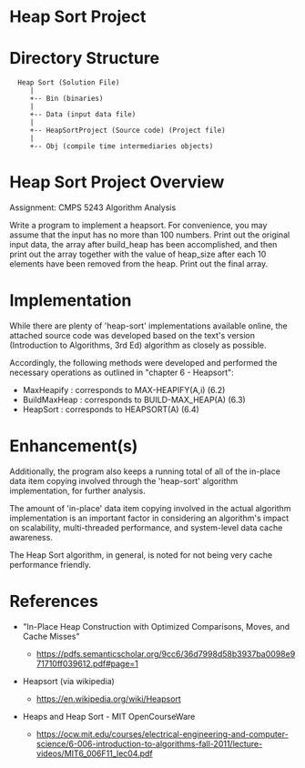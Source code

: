 # Heap Sort Project

Directory Structure
====================

```<language>
  Heap Sort (Solution File)
     |
     +-- Bin (binaries)
     |
     +-- Data (input data file)
     |
     +-- HeapSortProject (Source code) (Project file)
     |
     +-- Obj (compile time intermediaries objects)
```

 Heap Sort Project Overview
===============================================================================

  Assignment: CMPS 5243 Algorithm Analysis

  Write a program to implement a heapsort. For convenience, you may assume that 
  the input has no more than 100 numbers.  Print out the original input data, 
  the array after build_heap has been accomplished, and then print out the array 
  together with the value of heap_size after each 10 elements have been removed 
  from the heap.  Print out the final array.

 Implementation
===============================================================================

  While there are plenty of 'heap-sort' implementations available online, 
  the attached source code was developed based on the text's version 
  (Introduction to Algorithms, 3rd Ed) algorithm as closely as possible.

  Accordingly, the following methods were developed and performed the necessary
  operations as outlined in "chapter 6 - Heapsort":

  - MaxHeapify    : corresponds to MAX-HEAPIFY(A,i) (6.2) 
  - BuildMaxHeap  : corresponds to BUILD-MAX_HEAP(A) (6.3)
  - HeapSort      : corresponds to HEAPSORT(A) (6.4)

 Enhancement(s)
===============================================================================

  Additionally, the program also keeps a running total of all of the in-place data 
  item copying involved through the 'heap-sort' algorithm implementation, for further 
  analysis.

  The amount of 'in-place' data item copying involved in the actual algorithm 
  implementation is an important factor in considering an algorithm's impact on 
  scalability, multi-threaded performance, and system-level data cache awareness.

  The Heap Sort algorithm, in general, is noted for not being very cache performance friendly.

 References
===============================================================================

  * "In-Place Heap Construction with Optimized Comparisons, Moves, and Cache Misses"
    - https://pdfs.semanticscholar.org/9cc6/36d7998d58b3937ba0098e971710ff039612.pdf#page=1

  * Heapsort (via wikipedia)
    - https://en.wikipedia.org/wiki/Heapsort

  * Heaps and Heap Sort - MIT OpenCourseWare
    - https://ocw.mit.edu/courses/electrical-engineering-and-computer-science/6-006-introduction-to-algorithms-fall-2011/lecture-videos/MIT6_006F11_lec04.pdf

